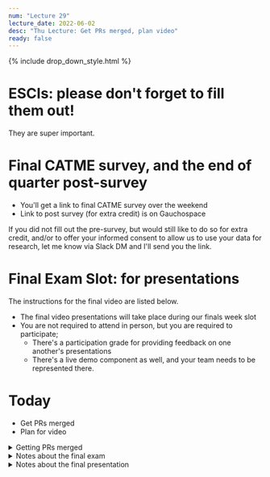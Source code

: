 ```yaml
---
num: "Lecture 29"
lecture_date: 2022-06-02
desc: "Thu Lecture: Get PRs merged, plan video"
ready: false
---
```


{% include drop_down_style.html %}


# ESCIs: please don't forget to fill them out!

They are super important.

# Final CATME survey, and the end of quarter post-survey

* You'll get a link to final CATME survey over the weekend
* Link to post survey (for extra credit) is on Gauchospace

If you did not fill out the pre-survey, but would still like to do so for extra credit, 
and/or to offer your informed consent to allow us to use your data for research,
let me know via Slack DM and I'll send you the link.


# Final Exam Slot: for presentations


The instructions for the final video are listed below.
* The final video presentations will take place during our finals week slot
* You are not required to attend in person, but you are required to participate;
  - There's a participation grade for providing feedback on one another's presentations
  - There's a live demo component as well, and your team needs to be represented there.

# Today

* Get PRs merged
* Plan for video



<details>
<summary>
Getting PRs merged
</summary>

# Getting PRs merged

  
Let me encourage you to take the PR that's at the head of the queue (i.e. the oldest one for your team), and if it's in a mergeable state (i.e. passing CI/CD, has peer code review, no outstanding changes requested) then deploy it to your QA branch, with a post like this one:

```
Deploying: staff-s22-pc-restore-pr-48
PR https://github.com/ucsb-cs156-s22/s22-6pm-happycows/pull/62
on QAs site; https://dashboard.heroku.com/apps/s22-6pm-4-happycows-qa
Build Progress: https://dashboard.heroku.com/apps/s22-6pm-4-happycows-qa/activity/builds/c122de5b-20a5-4841-94c9-0621b7d51d1a
```

Like this: 

<img width="576" alt="image" src="https://user-images.githubusercontent.com/1119017/171724637-deb8cb25-d881-45f5-9199-fbea38e9d800.png">


That will help speed things along!

# Merge Conflicts

Also, periodically, go through your PR queue (there's a link on each team's slack channel for convenience), and look at each PR for your team.  If you see this, then there are merge conflicts.

<img width="988" alt="image" src="https://user-images.githubusercontent.com/1119017/171724762-5b3c801b-7315-49d3-8239-57d998e5a04d.png">


If you can, fix them yourself.  If you can't then mark the PR with the "merge conflicts" label, and ping the person on your team that can fix them.

# Out of date branches

If you see this:

<img width="994" alt="image" src="https://user-images.githubusercontent.com/1119017/171724954-b2e17c17-003a-4468-982d-6446dd0c266c.png">

Then click to update the branch:

<img width="253" alt="image" src="https://user-images.githubusercontent.com/1119017/171724999-e2d9d075-ace0-41e3-974b-4bc2d600cb83.png">


All of this will help all of us get done with this final project (and the grading thereof) much more quickly!

</details>
  


<details>
<summary>
Notes about the final exam
</summary>
  
  
# Notes about the final exam
  
The final exam will be an online take home exam, and will be mainly high level questions about the process of software development that you learned in team01, team02, team03 and team04.

There may be questions about any of the following.  If you've been paying attention all along, you shouldn't really need to "cram".  The answers should be pretty much in your knowledge base already.

* Agile processes, e.g. standups, retrospectives, the role of a product owner/manager
* GitHub tools and their interaction with Agile processes: using feature branches, issues, Kanban board, Pull requests, code review
* General Web Development concepts, e.g.: Backend vs. Frontend
* Some Spring Boot specifics: controllers, services, use of Swagger
* Some React specifics: components, use of Storybook
* Testing in general: unit testing, test coverage, mutation testing
* Spring Boot Testing: Role of JUnit, Jacoco, Pitest, Mocking and Stubbing
* React Testing: role of jest, and Stryker
* Using third party APIs and representing data with JSON (as we did in team01, and later phases as well.)

I'll be asking questions about these topics that I think are the type you might be asked as a job interview.  So if you study, study the way you would for a job interview.

# Please do not collaborate on your exam answers.

* Identical text is unlikely to occur if each of you is working indepenently and writing in your own words.
* If you are copying/pasting text from an online source (e.g. to explain what a retrospective is) be sure that you use "quotation marks" around direct quotations, and **cite your source.**
  
  Otherwise, you are liable to end up triggering the suspicion of academic dishonesty because of the similarity of your text to someone else that happens to be
  using the same source.
  
  Also: relying too much on direct quotes rather than putting things in your own words may result in lower grades; if you have to quote others too much, 
  it suggests that you have not really internalized the content, but have to rely on others understanding.  So use direct quotes sparingly, if at all; try instead
  to answer in your own words.
  
 
Academic integrity investigations are unpleasant for everyone, and they don't help anyone learn. 

I really dont want to spend my time on those, so please don't create conditions where I have to do that.

Work independently, and let your learning speak for itself.

# Clarity and consiseness counts

* Small grammar / spelling errors may or may not be penalized; if an interviewer would be confused by the answer, or have some doubt as to your understanding,
  then they count.   If there is no doubt about your understanding, I'm liable to be more lenient.
* Make sure your answers are clear and understandable.
* Do not just do an information dump of everything you know about the topic, or everything you can possibly find online about the topic.  An employer wants someone to answer
* their question, and they also want someone that makes good use of their time.  Don't waste the interviewer's time.

</details>

<details>
<summary>
Notes about the final presentation
</summary>

# Notes about the final presentation

The final presentation should be a team effort, and should highlight all of the PRs that got merged into the main branch.

Limit your presentation to five minutes.

For full credit: 
* Make a video of between 5-8 minutes (see guidelines below) and submit the link on Gauchospace.
* If you don't have a video ready by the deadline, you may present live, but the presentation will have a 5% penalty applied (note that live demos also
  tend to be a bit more risky).

Highlight the work *from an end user perspective first*.

That is:
* The best thing is to show how an end user would use the feature
* The next best thing is to show either a front or backend component in isolation, for example:
  - If there is a front end component that is not active in the app yet, you can show it in Storybook
  - If there is a backend API, but the functionality isn't available in the user interface yet, you can demo it in Swagger.
* Show internals of code only after explaining the user facing functions, and even then, only if you have left over time.

  
# Instructions for your video:

Here's a tutorial [video on making demo videos from CS48 S20](https://youtu.be/k0Je8ASh4jo) (Video inception)

Based on the experience of CS48 students, **pre-recording is strongly recommended**.  You will *know for sure* in advance whether the
demo is successful, and whether or not you've hit the target length of 5-8 minutes.

Your video should be 5 to 8 minutes long, and cover these points:

* First, mention the names of the members of the team, and introduce the person narrating the video.  
  - It is ok if all the team members appear in the video.  It is also ok if only one person narrates the video on behalf of the team.
* Second, go through each of the features that your team worked on that were merged into `main`
  - Only demo the features that were merged into `main`
  - Focus in this part of the video on demoing the features from a *user perspective*, not on the technical details of how they were implemented.
* Next, if there is time remaining to reach the 5-10 minute mark, you may briefly cover any technical and/or non-technical challenges your team faced
  - You don't have to cover everything.  
  - You don't really even have to include this part if your demo already hits the 5-10 minute range.
  - If you do include this part, focus on the items that you think would be interesting to the audience (fellow students in CS156 F20, and the staff of CS156 F20). 
  - Possible items to include
    - Particularly interesting technical details of what you had to write in the code
    - Challenges in testing
    - Challenges in team communication and organization, and what you did to overcome those
* Optional: at the end, if you like, you may thank anyone that was particularly helpful to the team from the staff (TAs and LAs, or students from other teams). 
  - Please don't include thanks to me (Prof. Conrad) in the video; I don't want this to be an exercise in brown-nosing.
  - If you do want to express gratitude, feel free to share your thoughts with me on the Slack, by email, etc.  

Please then also poll your team members and let me know your thoughts about the privacy of your final demo video:
* public, available to anyone that is interested in the app and the course
* unlisted, but ok to make it available to future CMPSC 156 students (as an example, and to orient them to the app and the course)
* unlisted, and only shown once for this team's final demo, and to course staff 

</details>
